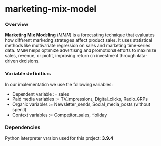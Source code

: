 # marketing-mix-model
### Overview
__Marketing Mix Modeling__ (_MMM_) is a forecasting technique that evaluates how different marketing strategies affect product sales. It uses statistical methods like multivariate regression on sales and marketing time-series data. MMM helps optimize advertising and promotional efforts to maximize sales, revenue, or profit, improving return on investment through data-driven decisions.

### Variable definition:
In our implementation we use the following variables:
- Dependent variable := sales
- Paid media variables := TV_impressions, Digital_clicks, Radio_GRPs
- Organic variables := Newsletter_sends, Social_media_posts (without spend)
- Context variables := Competitor_sales, Holiday

### Dependencies
Python interpreter version used for this project: **3.9.4**
